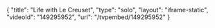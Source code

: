 {
    "title": "Life with Le Creuset",
    "type": "solo",
    "layout": "iframe-static",
    "videoId": "149295952",
    "url": "\/tvpembed\/149295952"
}